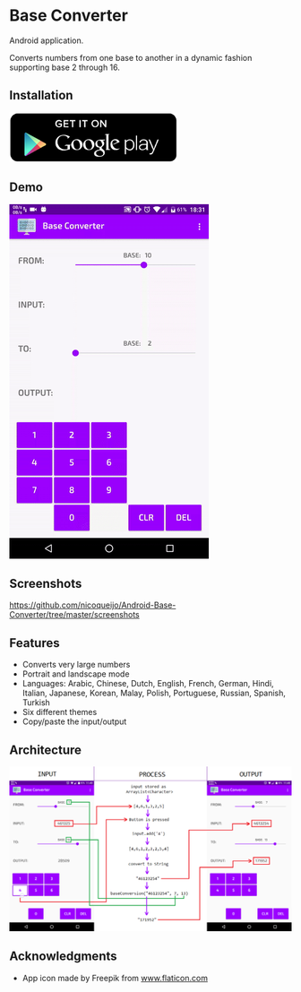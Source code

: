 # Base Converter
Android application.

Converts numbers from one base to another in a dynamic fashion supporting base 2 through 16.

## Installation
<a href="https://play.google.com/store/apps/details?id=com.nicoqueijo.android.baseconverter" target="_blank">
<img src="screenshots/google_play.png" a_blank href="https://play.google.com/store/apps/details?id=com.nicoqueijo.android.baseconverter">
</a>

## Demo
<img src="screenshots/demo_gif.gif">

## Screenshots
https://github.com/nicoqueijo/Android-Base-Converter/tree/master/screenshots

## Features
* Converts very large numbers
* Portrait and landscape mode
* Languages:
  Arabic, Chinese, Dutch, English, French, German, Hindi, Italian, Japanese, Korean, Malay, Polish, Portuguese, Russian, Spanish, Turkish
* Six different themes
* Copy/paste the input/output

## Architecture
<img src="screenshots/architecture.png">

## Acknowledgments
* App icon made by Freepik from www.flaticon.com
